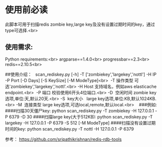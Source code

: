 使用前必读
===========

此脚本可用于扫描redis zombie key,large key及没有设置过期时间的key，通过type可选择.\<br>


使用需求:
-----------

Python requirements:\<br>
  argparse==1.4.0\<br>
  progressbar==2.3\<br>
  redis==2.10.5\<br>

##使用介绍：
  
  scan_rediskey.py [-h] -T ['zombiekey','largekey','nottl'] -H IP -P Port [-D Days] [-S KeySize] [-M ModeType]\<br>
  -T  操作类型   可选'zombiekey','largekey','nottl'.\<br>
  -H  Host      支持域名，例如aws elasticache endpoint.\<br>
  -P  端口      校验使用6开头4位端口.\<br>
  -D  空闲时间  zombie key选项,单位:天,默认20天.\<br>
  -S  key大小   large key选项,单位:KB,默认1024KB.\<br>
  -M  连接类型  large key选项,可选local,remote,默认local.\<br>
  
  ###例如:
  ####扫描30天僵尸key:
    python scan_rediskey.py -T zombiekey -H 127.0.0.1 -P 6379 -D 30
  ####扫描large key(大于512KB):
    python scan_rediskey.py -T largekey -H 127.0.0.1 -P 6379 -S 512 [-M ModeType]
  ####扫描没有设置过期时间的key:
    python scan_rediskey.py -T nottl -H 127.0.0.1 -P 6379



参考：
  https://github.com/sripathikrishnan/redis-rdb-tools
